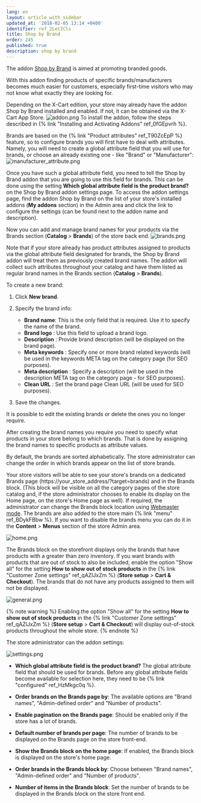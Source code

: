 ```yaml
---
lang: en
layout: article_with_sidebar
updated_at: '2018-02-05 13:14 +0400'
identifier: ref_2LetICls
title: Shop by Brand
order: 245
published: true
description: shop by brand
---
```

The addon [Shop by Brand](https://market.x-cart.com/addons/shop-by-brand.html "Shop by Brand") is aimed at promoting branded goods.

With this addon finding products of specific brands/manufacturers becomes much easier for customers, especially first-time visitors who may not know what exactly they are looking for.

Depending on the X-Cart edition, your store may already have the addon Shop by Brand installed and enabled. If not, it can be obtained via the X-Cart App Store. 
![addon.png]({{site.baseurl}}/attachments/ref_2LetICls/addon.png)
To install the addon, follow the steps described in {% link "Installing and Activating Addons" ref_0fGEpvrh %}.

Brands are based on the {% link "Product attributes" ref_T90ZcEpP %} feature, so to configure brands you will first have to deal with attributes. Namely, you will need to create a global attribute field that you will use for brands, or choose an already existing one - like "Brand" or "Manufacturer":
![manufacturer_attribute.png]({{site.baseurl}}/attachments/ref_2LetICls/manufacturer_attribute.png)

Once you have such a global attribute field, you need to tell the Shop by Brand addon that you are going to use this field for brands. This can be done using the setting **Which global attribute field is the product brand?** on the Shop by Brand addon settings page. To access the addon settings page, find the addon Shop by Brand on the list of your store's installed addons (**My addons** section) in the Admin area and click the link to configure the settings (can be found next to the addon name and description).

Now you can add and manage brand names for your products via the Brands section (**Catalog** > **Brands**) of the store back end. 
![brands.png]({{site.baseurl}}/attachments/ref_2LetICls/brands.png)

Note that if your store already has product attributes assigned to products via the global attribute field designated for brands, the Shop by Brand addon will treat them as previously created brand names. The addon will collect such attributes throughout your catalog and have them listed as regular brand names in the Brands section (**Catalog** > **Brands**).   

To create a new brand:

   1. Click **New brand**. 

   2. Specify the brand info:
      
      * **Brand name**: This is the only field that is required. Use it to specify the name of the brand.
      * **Brand logo** : Use this field to upload a brand logo. 
      * **Description** : Provide brand description (will be displayed on the brand page).
      * **Meta keywords** : Specify one or more brand related keywords (will be used in the keywords META tag on the category page (for SEO purposes).
      * **Meta description** : Specify a description (will be used in the description META tag on the category page - for SEO purposes).
      * **Clean URL** : Set the brand page Clean URL (will be used for SEO purposes).

   3. Save the changes.
   
It is possible to edit the existing brands or delete the ones you no longer require.  

After creating the brand names you require you need to specify what products in your store belong to which brands. That is done by assigning the brand names to specific products as attribute values.

By default, the brands are sorted alphabetically. The store administrator can change the order in which brands appear on the list of store brands. 

Your store visitors will be able to see your store's brands on a dedicated Brands page (https://your_store_address/?target=brands) and in the Brands block. (This block will be visible on all the category pages of the store catalog and, if the store administrator chooses to enable its display on the Home page, on the store's Home page as well). If required, the administrator can change the Brands block location using [Webmaster mode](https://devs.x-cart.com/webinars_and_video_tutorials/using_webmaster_mode_in_x-cart_5.html). The brands are also added to the store main {% link "menu" ref_BDykFBbw %}. If you want to disable the brands menu you can do it in the **Content** > **Menus** section of the store Admin area.

![home.png]({{site.baseurl}}/attachments/ref_2LetICls/home.png)

The Brands block on the storefront displays only the brands that have products with a greater than zero inventory. If you want brands with products that are out of stock to also be included, enable the option "Show all" for the setting **How to show out of stock products** in the {% link "Customer Zone settings" ref_qAZlJxZm %} (**Store setup** > **Cart & Checkout**). The brands that do not have any products assigned to them will not be displayed.

![general.png]({{site.baseurl}}/attachments/ref_2LetICls/general.png)

{% note warning %}
Enabling the option "Show all" for the setting **How to show out of stock products** in the {% link "Customer Zone settings" ref_qAZlJxZm %} (**Store setup** > **Cart & Checkout**) will display out-of-stock products throughout the whole store.
{% endnote %}

The store administrator can the addon settings:

![settings.png]({{site.baseurl}}/attachments/ref_2LetICls/settings.png)

* **Which global attribute field is the product brand?** The global attribute field that should be used for brands. Before any global attribute fields become available for selection here, they need to be {% link "configured" ref_HzMkgc0q %}. 

* **Order brands on the Brands page by**: The available options are "Brand names", "Admin-defined order" and "Number of products". 

* **Enable pagination on the Brands page**: Should be enabled only if the store has a lot of brands. 

* **Default number of brands per page**: The number of brands to be displayed on the Brands page on the store front-end. 

* **Show the Brands block on the home page**: If enabled, the Brands block is displayed on the store's home page. 

* **Order brands in the Brands block by**: Choose between "Brand names", "Admin-defined order" and "Number of products". 

* **Number of items in the Brands block**: Set the number of brands to be displayed in the Brands block on the store front end. 





